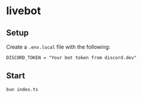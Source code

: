 # livebot

## Setup

Create a `.env.local` file with the following:

```
DISCORD_TOKEN = "Your bot token from discord.dev"
```

## Start

```sh
bun index.ts
```
